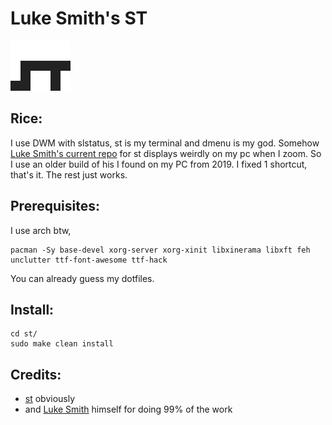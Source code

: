 # Luke Smith's ST

![ST logo](st.svg)

## Rice:
I use DWM with slstatus, st is my terminal and dmenu is my god.
Somehow [Luke Smith's current repo](https://github.com/LukeSmithxyz/st/) for st displays weirdly on my pc when I zoom.
So I use an older build of his I found on my PC from 2019. I fixed 1 shortcut, that's it. The rest just works.

## Prerequisites:
I use arch btw,
```
pacman -Sy base-devel xorg-server xorg-xinit libxinerama libxft feh unclutter ttf-font-awesome ttf-hack
```
You can already guess my dotfiles.

## Install:
```
cd st/
sudo make clean install
```

## Credits:

- [st](https://st.suckless.org/) obviously
- and [Luke Smith](https://lukesmith.xyz/donate/) himself for doing 99% of the work
